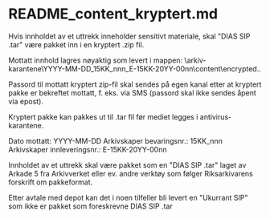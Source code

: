 # README_content_kryptert.md

Hvis innholdet av et uttrekk inneholder sensitivt materiale, skal "DIAS SIP <uuid>.tar" være pakket inn i en kryptert .zip fil.

Mottatt innhold lagres nøyaktig som levert i mappen:
\arkiv-karantene\YYYY-MM-DD_15KK_nnn_E-15KK-20YY-00nn\content\encrypted\..

Passord til mottatt kryptert zip-fil skal sendes på egen kanal etter at kryptert pakke er bekreftet mottatt, f. eks. via SMS (passord skal ikke sendes åpent via epost).

Kryptert pakke kan pakkes ut til <uuid>.tar fil før mediet legges i antivirus-karantene.

Dato mottatt: YYYY-MM-DD
Arkivskaper bevaringsnr.: 15KK_nnn
Arkivskaper innleveringsnr.: E-15KK-20YY-00nn

Innholdet av et uttrekk skal være pakket som en "DIAS SIP <uuid>.tar" laget av Arkade 5 fra Arkivverket eller ev. andre verktøy som følger Riksarkivarens forskrift om pakkeformat.

Etter avtale med depot kan det i  noen tilfeller bli levert en "Ukurrant SIP" som ikke er pakket som foreskrevne DIAS SIP <uuid>.tar
